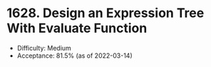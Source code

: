 # 1628. Design an Expression Tree With Evaluate Function
- Difficulty: Medium
- Acceptance: 81.5% (as of 2022-03-14)
